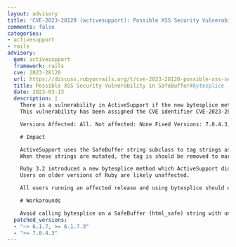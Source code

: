 ```yaml
---
layout: advisory
title: 'CVE-2023-28120 (activesupport): Possible XSS Security Vulnerability in SafeBuffer#bytesplice'
comments: false
categories:
- activesupport
- rails
advisory:
  gem: activesupport
  framework: rails
  cve: 2023-28120
  url: https://discuss.rubyonrails.org/t/cve-2023-28120-possible-xss-security-vulnerability-in-safebuffer-bytesplice/82469
  title: Possible XSS Security Vulnerability in SafeBuffer#bytesplice
  date: 2023-03-13
  description: |
    There is a vulnerability in ActiveSupport if the new bytesplice method is called on a SafeBuffer with untrusted user input.
    This vulnerability has been assigned the CVE identifier CVE-2023-28120.

    Versions Affected: All. Not affected: None Fixed Versions: 7.0.4.3, 6.1.7.3

    # Impact

    ActiveSupport uses the SafeBuffer string subclass to tag strings as html_safe after they have been sanitized.
    When these strings are mutated, the tag is should be removed to mark them as no longer being html_safe.

    Ruby 3.2 introduced a new bytesplice method which ActiveSupport did not yet understand to be a mutation.
    Users on older versions of Ruby are likely unaffected.

    All users running an affected release and using bytesplice should either upgrade or use one of the workarounds immediately.

    # Workarounds

    Avoid calling bytesplice on a SafeBuffer (html_safe) string with untrusted user input.
  patched_versions:
  - "~> 6.1.7, >= 6.1.7.3"
  - ">= 7.0.4.3"
---
```

